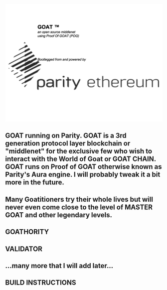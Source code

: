 ![Parity Ethereum](docs/GOAT.svg)

## GOAT running on Parity.  GOAT is a 3rd generation protocol layer blockchain or "middlenet" for the exclusive few who wish to interact with the World of Goat or GOAT CHAIN.  GOAT runs on Proof of GOAT otherwise known as Parity's Aura engine.  I will probably tweak it a bit more in the future.  

## Many Goatitioners try their whole lives but will never even come close to the level of MASTER GOAT and other legendary levels.

## GOATHORITY
## VALIDATOR

## ...many more that I will add later...

## BUILD INSTRUCTIONS

